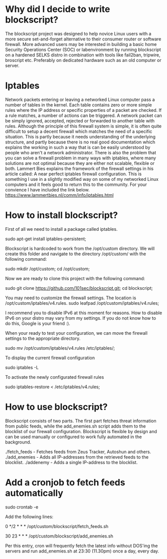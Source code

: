 # Why did I decide to write blockscript?
The blockscript project was designed to help novice Linux users with a more secure set-and-forget alternative to their consumer router or software firewall. More advanced users may be interested in building a basic home Security Operations Center (SOC) or labenvironment by running blockscript on a hardened SELKS distro in combination with tools like fail2ban, tripwire, broscript etc. Preferably on dedicated hardware such as an old computer or server.

# Iptables
Network packets entering or leaving a networked Linux computer pass a number of tables in the kernel. Each table contains zero or more simple rules where the IP address or specific properties of a packet are checked. If a rule matches, a number of actions can be triggered. A network packet can be simply ignored, accepted, rejected or forwarded to another table with rules. Although the principle of this firewall system is simple, it is often quite difficult to setup a decent firewall which matches the need of a specific situation. This is partly because it needs understanding of the underlying structure, and partly because there is no real good documentation which explains the working in such a way that is can be easily understood by people who aren't a network administrator. There is also the problem that you can solve a firewall problem in many ways with iptables, where many solutions are not optimal because they are either not scalable, flexible or both. Lammert Bies explains the framework of the firewall settings in his article called: A near perfect iptables firewall configuration. This is something I use in a slightly modified way on some of my networked Linux computers and it feels good to return this to the community. For your convience I have included the link below. 
https://www.lammertbies.nl/comm/info/iptables.html

# How to install blockscript?
First of all we need to install a package called iptables. 

sudo apt-get install iptables-persistent; 

Blockscript is hardcoded to work from the /opt/custom directory. We will create this folder and navigate to the directory /opt/custom/ with the following command:

sudo mkdir /opt/custom; cd /opt/custom; 

Now we are ready to clone this project with the following command:

sudo git clone https://github.com/101sec/blockscript.git; 
cd blockscript; 

You may need to customize the firewall settings. The location is /opt/custom/iptables/v4.rules. 
sudo leafpad /opt/custom/iptables/v4.rules;

I recommend you to disable IPv6 at this moment for reasons. How to disable IPv6 on your distro may vary from my settings. If you do not know how to do this, Google is your friend :).

When your ready to test your configuration, we can move the firewall settings to the appropriate directory.

sudo mv /opt/custom/iptables/v4.rules /etc/iptables/;

To display the current firewall configuration

sudo iptables -L

To activate the newly configurated firewall rules

sudo iptables-restore < /etc/iptables/v4.rules;

# How to use blockscript?
Blockscript consists of two parts. The first part fetches threat information from public feeds, while the add_enemies.sh script adds them to the blocklist of our firewall configuration. Blockscript is flexible by design and can be used manually or configured to work fully automated in the background. 

./fetch_feeds - Fetches feeds from Zeus Tracker, Autoshun and others.
./add_enemies - Adds all IP-addresses from the retrieved feeds to the blocklist.
./addenemy <IP-ADDRESS> - Adds a single IP-address to the blocklist. 


# Add a cronjob to fetch feeds automatically

sudo crontab -e

Add the following lines:

0 */2 * * * /opt/custom/blockscript/fetch_feeds.sh

30 23 * * * /opt/custom/blockscript/add_enemies.sh

Per this entry, cron will frequently fetch the latest info without DOS'ing the servers and run add_enemies.sh at 23:30 (11.30pm) once a day, every day. 
